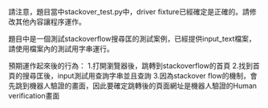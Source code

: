 請注意，題目當中stackover_test.py中，driver fixture已經確定是正確的。請修改其他內容讓程序運作。

題目中是一個測試stackoverflow搜尋匡的測試案例，已經提供input_text檔案，請使用檔案內的測試用字串運行。

預期運作起來後的行為：
1.打開瀏覽器後，跳轉到stackoverflow的首頁
2.找到首頁的搜尋匡後，input測試用查詢字串並且查詢
3.因為stackover flow的機制，會先跳到機器人驗證的畫面，因此要確定跳轉後的頁面網址是機器人驗證的Human verification畫面
